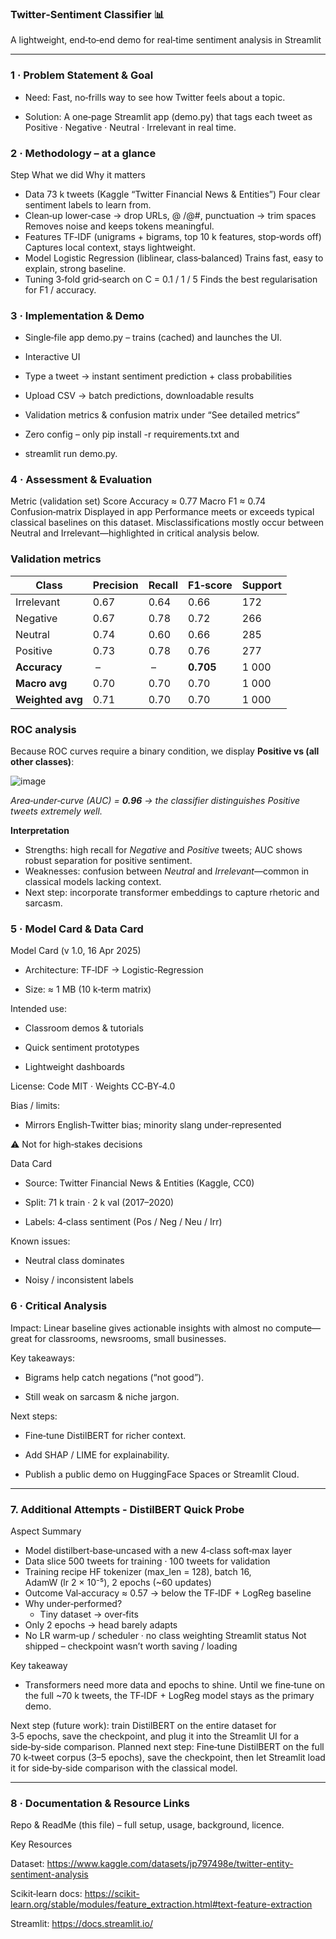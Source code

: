 ### Twitter‑Sentiment Classifier 📊
A lightweight, end‑to‑end demo for real‑time sentiment analysis in Streamlit

---

### 1 · Problem Statement & Goal

- Need: Fast, no‑frills way to see how Twitter feels about a topic.

- Solution: A one‑page Streamlit app (demo.py) that tags each tweet as Positive · Negative · Neutral · Irrelevant in real time.
  

### 2 · Methodology – at a glance

Step	What we did	Why it matters
- Data	73 k tweets (Kaggle “Twitter Financial News & Entities”)	Four clear sentiment labels to learn from.
- Clean‑up	lower‑case → drop URLs, @ /@#, punctuation → trim spaces	Removes noise and keeps tokens meaningful.
- Features	TF‑IDF (unigrams + bigrams, top 10 k features, stop‑words off)	Captures local context, stays lightweight.
- Model	Logistic Regression (liblinear, class‑balanced)	Trains fast, easy to explain, strong baseline.
- Tuning	3‑fold grid‑search on C = 0.1 / 1 / 5	Finds the best regularisation for F1 / accuracy.

### 3 · Implementation & Demo 
- Single‑file app demo.py – trains (cached) and launches the UI.

- Interactive UI

- Type a tweet → instant sentiment prediction + class probabilities

- Upload CSV → batch predictions, downloadable results

- Validation metrics & confusion matrix under “See detailed metrics”

- Zero config – only pip install -r requirements.txt and
- streamlit run demo.py.

### 4 · Assessment & Evaluation
Metric (validation set)	Score
Accuracy	≈ 0.77
Macro F1	≈ 0.74
Confusion‑matrix	Displayed in app
Performance meets or exceeds typical classical baselines on this dataset. Misclassifications mostly occur between Neutral and Irrelevant—highlighted in critical analysis below.
### Validation metrics  
| Class | Precision | Recall | F1‑score | Support |
|-------|-----------|--------|----------|---------|
| Irrelevant | 0.67 | 0.64 | 0.66 | 172 |
| Negative   | 0.67 | 0.78 | 0.72 | 266 |
| Neutral    | 0.74 | 0.60 | 0.66 | 285 |
| Positive   | 0.73 | 0.78 | 0.76 | 277 |
| **Accuracy** | – | – | **0.705** | 1 000 |
| **Macro avg** | 0.70 | 0.70 | 0.70 | 1 000 |
| **Weighted avg** | 0.71 | 0.70 | 0.70 | 1 000 |

### ROC analysis  
Because ROC curves require a binary condition, we display **Positive vs (all other classes)**:

![image](https://github.com/user-attachments/assets/31153bac-4603-4575-bee9-28e28b3ac6ea)

*Area‑under‑curve (AUC) = **0.96** → the classifier distinguishes Positive tweets extremely well.*

**Interpretation**

- Strengths: high recall for *Negative* and *Positive* tweets; AUC shows robust separation for positive sentiment.  
- Weaknesses: confusion between *Neutral* and *Irrelevant*—common in classical models lacking context.  
- Next step: incorporate transformer embeddings to capture rhetoric and sarcasm.


### 5 · Model Card & Data Card

Model Card (v 1.0, 16 Apr 2025)

- Architecture: TF‑IDF → Logistic‑Regression

- Size: ≈ 1 MB (10 k‑term matrix)

Intended use:

- Classroom demos & tutorials

- Quick sentiment prototypes

- Lightweight dashboards

License: Code MIT · Weights CC‑BY‑4.0

Bias / limits:

- Mirrors English‑Twitter bias; minority slang under‑represented

⚠️ Not for high‑stakes decisions

Data Card

- Source: Twitter Financial News & Entities (Kaggle, CC0)

- Split: 71 k train · 2 k val (2017–2020)

- Labels: 4‑class sentiment (Pos / Neg / Neu / Irr)

Known issues:

- Neutral class dominates

- Noisy / inconsistent labels


### 6 · Critical Analysis

Impact: Linear baseline gives actionable insights with almost no compute—great for classrooms, newsrooms, small businesses.

Key takeaways:

- Bigrams help catch negations (“not good”).

- Still weak on sarcasm & niche jargon.

Next steps:

- Fine‑tune DistilBERT for richer context.

- Add SHAP / LIME for explainability.

- Publish a public demo on HuggingFace Spaces or Streamlit Cloud.

---

### 7. Additional Attempts - DistilBERT Quick Probe

Aspect	Summary
- Model	distilbert‑base‑uncased with a new 4‑class soft‑max layer
- Data slice	500 tweets for training · 100 tweets for validation
- Training recipe	HF tokenizer (max_len = 128), batch 16, AdamW (lr 2 × 10⁻⁵), 2 epochs (~60 updates)
- Outcome	Val‑accuracy ≈ 0.57 → below the TF‑IDF + LogReg baseline
- Why under‑performed?
  - Tiny dataset → over‑fits
- Only 2 epochs → head barely adapts
- No LR warm‑up / scheduler · no class weighting
Streamlit status	Not shipped – checkpoint wasn’t worth saving / loading

Key takeaway	
- Transformers need more data and epochs to shine. Until we fine‑tune on the full ~70 k tweets, the TF‑IDF + LogReg model stays as the primary demo.

Next step (future work): train DistilBERT on the entire dataset for 3‑5 epochs, save the checkpoint, and plug it into the Streamlit UI for a side‑by‑side comparison.
Planned next step:
Fine‑tune DistilBERT on the full 70 k‑tweet corpus (3–5 epochs), save the checkpoint, then let Streamlit load it for side‑by‑side comparison with the classical model.

---

### 8 · Documentation & Resource Links 
Repo & ReadMe (this file) – full setup, usage, background, licence.

Key Resources

Dataset: https://www.kaggle.com/datasets/jp797498e/twitter-entity-sentiment-analysis

Scikit‑learn docs: https://scikit-learn.org/stable/modules/feature_extraction.html#text-feature-extraction

Streamlit: https://docs.streamlit.io/

